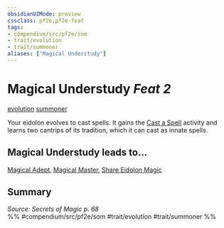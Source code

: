 ```yaml
---
obsidianUIMode: preview
cssclass: pf2e,pf2e-feat
tags:
- compendium/src/pf2e/som
- trait/evolution
- trait/summoner
aliases: ["Magical Understudy"]
---
```

# Magical Understudy  *Feat 2*  
[evolution](../../Rules/traits/evolution-som.md)  [summoner](../../Rules/traits/summoner-som.md)  


Your eidolon evolves to cast spells. It gains the [Cast a Spell](../../Rules/actions/cast-a-spell.md) activity and learns two cantrips of its tradition, which it can cast as innate spells.

## Magical Understudy leads to...

[Magical Adept](magical-adept-som.md), [Magical Master](magical-master-som.md), [Share Eidolon Magic](share-eidolon-magic-som.md)

## Summary

*Source: Secrets of Magic p. 68*  
%% #compendium/src/pf2e/som #trait/evolution #trait/summoner %%